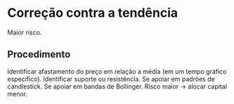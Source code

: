 # Correção contra a tendência
Maior risco.

## Procedimento
Identificar afastamento do preço em relação a média (em um tempo gráfico específico).
Identificar suporte ou resistência.
Se apoiar em padrões de candlestick.
Se apoiar em bandas de Bollinger.
Risco maior -> alocar capital menor.

